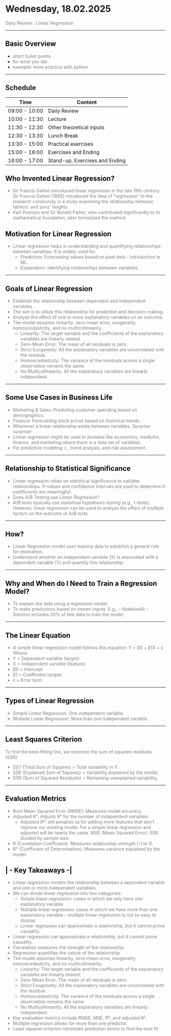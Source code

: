 # Wednesday, 18.02.2025
<span style="color:grey">
Daily Review : Linear Regression
</span>

---
## <span style="color:black"> __Basic Overview__ </span>
 

* <span style="color:grey"> short bullet points
* <span style="color:grey"> for what you did
* <span style="color:grey"> example: more practice with python

---
##  __Schedule__
<span style="color:grey">

|Time|Content|
|---|---|
|09:00 - 10:00|Daily Review|
|10:00 - 11:30|Lecture|
|11:30 - 12:30|Other theoretical inputs|
|12:30 - 13:30|Lunch Break| 
|13:30 - 15:00|Practical exercises|
|15:00 - 16:00|Exercises and Ending|
|16:00 - 17:00|Stand-up, Exercises and Ending|


## <span style="color:black"> __Who Invented Linear Regression?__ </span>

<span style="color:grey">

* Sir Francis Galton introduced linear regression in the late 19th century.   Sir Francis Galton (1885) introduced the idea of “regression” to the research community in a study examining the relationship between fathers' and sons' heights.
* Karl Pearson and Sir Ronald Fisher, who contributed significantly to its mathematical foundation, later formalized the method. 

</span>

## <span style="color:black"> Motivation for Linear Regression </span>

* Linear regression helps in understanding and quantifying relationships between variables. It is widely used for:
  * Prediction: Forecasting values based on past data - introduction to ML.
  * Explanation: Identifying relationships between variables.
    
---
## <span style="color:black"> __Goals of Linear Regression__ </span>

<span style="color:grey">

* Establish the relationship between dependent and independent variables.  
* The aim is to utilize this relationship for prediction and decision-making.
* Analyze the effect of one or more explanatory variables on an outcome.
* The model assumes linearity, zero-mean error, exogeneity, homoscedasticity, and no multicollinearity.
    * Linearity: The target variable and the coefficients of the explanatory variables are linearly related.
    * Zero-Mean Error: The mean of all residuals is zero.
    * Strict Exogeneity: All the explanatory variables are uncorrelated with the residual.
    * Homoscedasticity: The variance of the residuals across a single observation remains the same.
    * No Multicollinearity: All the explanatory variables are linearly independent.

<span style="color:grey">

---
## <span style="color:black"> __Some Use Cases in Business Life__ </span>

<span style="color:grey">

* Marketing & Sales: Predicting customer spending based on demographics. 
* Finance: Forecasting stock prices based on historical trends.
* Whenever a linear relationship exists between variables. Surprise surprise!
* Linear regression might be used in domains like economics, medicine, finance, and marketing where there is a data set of variables.
* For predictive modeling :) , trend analysis, and risk assessment.
  
<span style="color:grey">

---
## <span style="color:black"> __Relationship to Statistical Significance__ </span>

<span style="color:grey">

* Linear regression relies on statistical significance to validate relationships. P-values and confidence intervals are used to determine if coefficients are meaningful. 
* Does A/B Testing use Linear Regression?
* A/B tests typically use statistical hypothesis testing (e.g., t-tests). However, linear regression can be used to analyze the effect of multiple factors on the outcome of A/B tests.

<span style="color:grey">

---
## <span style="color:black"> __How?__ </span>

<span style="color:grey">

* Linear Regression model uses training data to establish a general rule for estimation.
* Understand whether an independent variable (X) is associated with a dependent variable (Y) and quantify this relationship.

<span style="color:grey">

---
## <span style="color:black"> Why and When do I Need to Train a Regression Model? </span>

<span style="color:grey">

* To explain the data using a regression model.
* To make predictions based on known inputs. E.g., - Notebook5 - Solution includes 20% of test data to train the model 

<span style="color:grey">

---

## <span style="color:black"> __The Linear Equation__ </span>

<span style="color:grey">

* A simple linear regression model follows this equation: Y = β0 + β1X + ε Where:
* Y = Dependent variable (target)
* X = Independent variable (feature)
* β0 = Intercept
* β1 = Coefficient (slope)
* ε = Error term

<span style="color:grey">

---
## <span style="color:black"> __Types of Linear Regression__ </span>

<span style="color:grey">

* Simple Linear Regression: One independent variable.
* Multiple Linear Regression: More than one independent variable.

<span style="color:grey">

---
## <span style="color:black"> __Least Squares Criterion__ </span>

<span style="color:grey">

To find the best-fitting line, we minimize the sum of squared residuals (SSR):
* SST (Total Sum of Squares) = Total variability in Y.
* SSE (Explained Sum of Squares) = Variability explained by the model.
* SSR (Sum of Squared Residuals) = Remaining unexplained variability.

<span style="color:grey">

---
## <span style="color:black"> __Evaluation Metrics__ </span>

<span style="color:grey">

* Root Mean Squared Error (RMSE): Measures model accuracy.
* Adjusted R²: Adjusts R² for the number of independent variables. 
    * Adjusted R²: will penalize us for adding more features that don't improve our existing model. For a simple linear regression and adjusted will be nearly the same. MSE (Mean Squared Error): SSR divided by sample size.
* R (Correlation Coefficient): Measures relationship strength (-1 to 1).
* R² (Coefficient of Determination): Measures variance explained by the model.

<span style="color:grey">

## <span style="color:black"> __| - Key Takeaways -|__ </span>

<span style="color:grey">

* Linear regression models the relationship between a dependent variable and one or more independent variables.
* We can divide linear regression into two categories:
    * Simple linear regression: cases in which we only have one explanatory variable
    * Multiple linear regression: cases in which we have more than one explanatory variable - multiple linear regression is not so easy to display
    * Linear regression can approximate a relationship, but it cannot prove causality.
* Linear regression can approximate a relationship, but it cannot prove causality.
* Correlation measures the strength of the relationship
* Regression quantifies the nature of the relationship
* The model assumes linearity, zero-mean error, exogeneity, homoscedasticity, and no multicollinearity.
    * Linearity: The target variable and the coefficients of the explanatory variables are linearly related.
    * Zero-Mean Error: The mean of all residuals is zero.
    * Strict Exogeneity: All the explanatory variables are uncorrelated with the residual.
    * Homoscedasticity: The variance of the residuals across a single observation remains the same.
    * No Multicollinearity: All the explanatory variables are linearly independent.
* Key evaluation metrics include RMSE, MSE, R², and adjusted R².
* Multiple regression allows for more than one predictor.
* Least squares criterion minimizes prediction errors to find the best fit.

<span style="color:grey">




